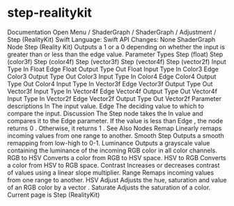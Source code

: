 # step-realitykit
 Documentation 
 Open Menu 
/
 ShaderGraph 
/
ShaderGraph
/
 Adjustment 
/
 Step (RealityKit) 
Swift
Language: 
Swift
 API Changes: 
None
ShaderGraph Node
Step (Reality
Kit)
Outputs a 1 or a 0 depending on whether the input is greater than or less than the edge value.
Parameter Types
 Step (float) 
 Step (color3f) 
 Step (color4f) 
 Step (vector3f) 
 Step (vector4f) 
 Step (vector2f) 
Input
Type
In
Float
Edge
Float
Output
Type
Out
Float
Input
Type
In
Color3
Edge
Color3
Output
Type
Out
Color3
Input
Type
In
Color4
Edge
Color4
Output
Type
Out
Color4
Input
Type
In
Vector3f
Edge
Vector3f
Output
Type
Out
Vector3f
Input
Type
In
Vector4f
Edge
Vector4f
Output
Type
Out
Vector4f
Input
Type
In
Vector2f
Edge
Vector2f
Output
Type
Out
Vector2f
Parameter descriptions
In
The input value.
Edge
The deciding value to which to compare the input.
Discussion
The Step node takes the 
In
 value and compares it to the 
Edge
 parameter. If the value is less than 
Edge
, the node returns 
0
. Otherwise, it returns 
1
.
See Also
Nodes
Remap
Linearly remaps incoming values from one range to another.
Smooth Step
Outputs a smooth remapping from low-high to 0-1.
Luminance
Outputs a grayscale value containing the luminance of the incoming RGB color in all color channels.
RGB to HSV
Converts a color from RGB to HSV space.
HSV to RGB
Converts a color from HSV to RGB space.
Contrast
Increases or decreases contrast of values using a linear slope multiplier.
Range
Remaps incoming values from one range to another.
HSV Adjust
Adjusts the hue, saturation and value of an RGB color by a vector .
Saturate
Adjusts the saturation of a color.
 Current page is Step (RealityKit) 